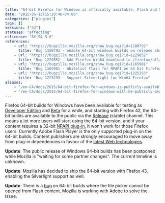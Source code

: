 ```yaml
---
title: "64-bit Firefox for Windows is officially available, Flash and Silverlight are the only supported plug-ins"
date: "2015-06-13T15:20:46-04:00"
categories: ["plugins"]
tags: []
versions: ["43"]
statuses: "affecting"
cclicense: "BY-SA 3.0"
references:
    - url: "https://bugzilla.mozilla.org/show_bug.cgi?id=1180792"
      title: "Bug 1180792 - enable 64-bit windows builds on release channel"
    - url: "https://bugzilla.mozilla.org/show_bug.cgi?id=1229852"
      title: "Bug 1229852 - Add Firefox Win64 download to /firefox/all/"
    - url: "https://bugzilla.mozilla.org/show_bug.cgi?id=1165981"
      title: "Bug 1165981 - Whitelist Flash for NPAPI on 64 bit Firefox on Win64"
    - url: "https://bugzilla.mozilla.org/show_bug.cgi?id=1225293"
      title: "Bug 1225293 - Support Silverlight for Win64 Firefox"
aliases:
    - "/en-CA/docs/2015/64-bit-firefox-for-windows-is-publicly-available-only-flash-is-supported/"
    - "/en-CA/docs/2015/64-bit-firefox-for-windows-will-be-publicly-available-flash-is-only-supported-plug-in/"
---
```

Firefox 64-bit builds for Windows have been available for testing as [Developer Edition](https://www.mozilla.org/en-US/firefox/developer/all/) and [Beta](https://www.mozilla.org/en-US/firefox/beta/all/) for a while, and starting with Firefox 42, the 64-bit builds are available to the public via the [Release](https://www.mozilla.org/en-US/firefox/all/) (stable) channel. This means a lot more users will start using the 64-bit version, and if your content requires a 32-bit [NPAPI plug-in](https://developer.mozilla.org/en-US/Add-ons/Plugins), it won't work for those Firefox users. Currently Adobe Flash Player is the only supported plug-in on the 64-bit builds. Content publishers are strongly encouraged to move away from plug-in dependencies in favour of the [latest Web technologies](https://developer.mozilla.org/en-US/docs/Web).

**Update**: The public release of Windows 64-bit builds has been postponed while Mozilla is "waiting for some partner changes". The current timeline is unknown.

**Update**: Mozilla has decided to ship the 64-bit version with Firefox 43, enabling the Silverlight support as well.

**Update**: There is a [bug](https://bugzilla.mozilla.org/show_bug.cgi?id=1236911) on 64-bit builds where the file picker cannot be opened from Flash content. Mozilla is working with Adobe to solve the issue.
